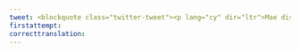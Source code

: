 ```yaml
---
tweet: <blockquote class="twitter-tweet"><p lang="cy" dir="ltr">Mae disgwyl cyhoeddiad ar ailagor addoldai yng Nghymru yn fuan - mae cyfle eto i wrando ar sylwadau Aled Edwards a thrafodaeth ddifyr ar greu arwyr yma<a href="https://t.co/u8MAgHtp6Y">https://t.co/u8MAgHtp6Y</a></p>&mdash; Radio Cymru (@BBCRadioCymru) <a href="https://twitter.com/BBCRadioCymru/status/1272197183354343426?ref_src=twsrc%5Etfw">June 14, 2020</a></blockquote> <script async src="https://platform.twitter.com/widgets.js" charset="utf-8"></script>
firstattempt: 
correcttranslation:  
---
```




